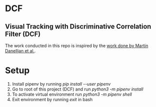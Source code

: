 # DCF
## Visual Tracking with Discriminative Correlation Filter (DCF)
The work conducted in this repo is inspired by the [work done by Martin Danelljan et al.](http://www.cvl.isy.liu.se/research/objrec/visualtracking/scalvistrack/index.html).

# Setup
1. Install pipenv by running *pip install --user pipenv*
2. Go to root of this project (DCF) and run *python3 -m pipenv install*
3. To activate virtual environment run *python3 -m pipenv shell*
4. Exit environment by running *exit* in bash